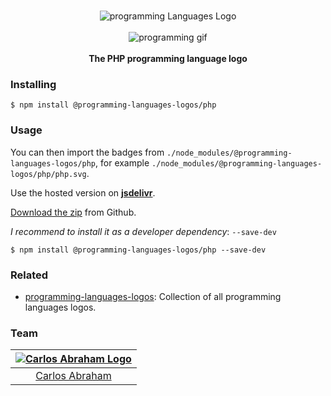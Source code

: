 <p align="center">
    <br>
    <img src="https://cdn.jsdelivr.net/npm/@programming-languages-logos/php@0.0.0/php_256x256.png" alt="programming Languages Logo">
    <br>
    <br>
    <img src="https://cdn.abranhe.com/projects/porgramming-languages-logos/logo.svg" alt="programming gif">
    <br>
    <br>
    <b>The PHP programming language logo</b>
</p>

### Installing

```
$ npm install @programming-languages-logos/php
```

### Usage

You can then import the badges from `./node_modules/@programming-languages-logos/php`, for example `./node_modules/@programming-languages-logos/php/php.svg`.

 Use the hosted version on
 [**jsdelivr**](https://www.jsdelivr.com/package/npm/@programming-languages-logos/php).

[Download the zip](https://github.com/abranhe/programming-languages-logos/releases/latest) from Github.


*I recommend to install it as a developer dependency*:  `--save-dev`

```
$ npm install @programming-languages-logos/php --save-dev
```

### Related

- [programming-languages-logos][all]: Collection of all programming languages logos.

### Team

|[![Carlos Abraham Logo][abranhe-img]][abranhe]|
| :-: |
| [Carlos Abraham][abranhe] |

<!------------- Some links ----------------->
[abranhe]: https://github.com/abranhe
[abranhe-img]: https://avatars3.githubusercontent.com/u/21347264?s=50
[all]: https://github.com/abranhe/programming-languages-logos
